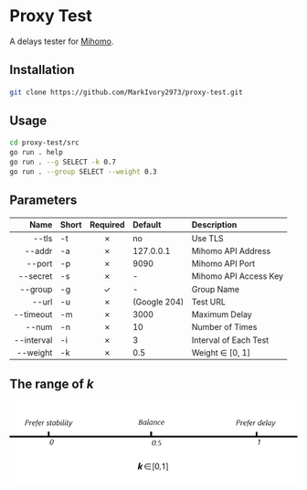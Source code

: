 # Proxy Test

A delays tester for [Mihomo](https://github.com/MetaCubeX/mihomo).

## Installation

```bash
git clone https://github.com/MarkIvory2973/proxy-test.git
```

## Usage

```bash
cd proxy-test/src
go run . help
go run . --g SELECT -k 0.7
go run . --group SELECT --weight 0.3
```

## Parameters

|Name|Short|Required|Default|Description|
|-:|:-|:-:|:-|:-|
|--tls|-t|✗|no|Use TLS|
|--addr|-a|✗|127.0.0.1|Mihomo API Address|
|--port|-p|✗|9090|Mihomo API Port|
|--secret|-s|✗|-|Mihomo API Access Key|
|--group|-g|✓|-|Group Name|
|--url|-u|✗|(Google 204)|Test URL|
|--timeout|-m|✗|3000|Maximum Delay|
|--num|-n|✗|10|Number of Times|
|--interval|-i|✗|3|Interval of Each Test|
|--weight|-k|✗|0.5|Weight ∈ [0, 1]|

## The range of *k*

![The range of k](https://raw.githubusercontent.com/MarkIvory2973/proxy-test/main/imgs/k.png)
